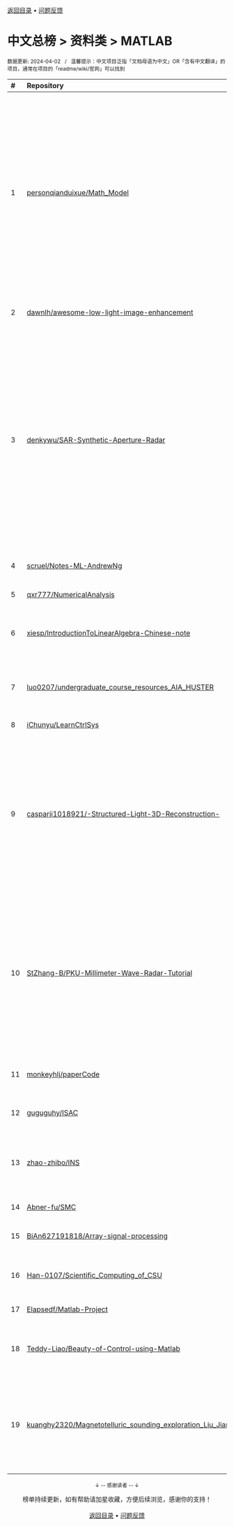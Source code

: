 <a href="https://gitee.com/GrowingGit/GitHub-Chinese-Top-Charts#github中文排行榜">返回目录</a> • <a href="/content/docs/feedback.md">问题反馈</a>

# 中文总榜 > 资料类 > MATLAB
<sub>数据更新: 2024-04-02&nbsp;&nbsp;&nbsp;/&nbsp;&nbsp;&nbsp;温馨提示：中文项目泛指「文档母语为中文」OR「含有中文翻译」的项目，通常在项目的「readme/wiki/官网」可以找到</sub>

|#|Repository|Description|Stars|Updated|
|:-|:-|:-|:-|:-|
|1|[personqianduixue/Math_Model](https://github.com/personqianduixue/Math_Model)|数学建模、美赛、美国大学生数学建模竞赛、全国大学生数学建模竞赛、华为杯研究生数学建模、国赛LaTeX模板、美赛LaTeX模板、mathorcup、电工杯、华中赛、APMCM、深圳杯、中青杯、华东杯、数维杯、东三省数学建模、认证杯、数学建模书籍、常用matlab算法、国赛评阅要点、软件模型算法汇总、智能算法、优化算法、现代的算法|2625|2023-12-01|
|2|[dawnlh/awesome-low-light-image-enhancement](https://github.com/dawnlh/awesome-low-light-image-enhancement)|This is a resouce list for low light image enhancement|1209|2024-03-22|
|3|[denkywu/SAR-Synthetic-Aperture-Radar](https://github.com/denkywu/SAR-Synthetic-Aperture-Radar)|合成孔径雷达 相关。研究生期间学习 SAR/InSAR/PolSAR 相关的代码和总结，毕业后已经离开这个领域了。分享出来，仅此纪念。1）SAR: 成像算法，RD，CS，Radarsat-1数据成像处理。2）InSAR: 人造场景原始回波仿真、成像及干涉处理。包括平地场景和圆锥形场景。3）PolSAR: 极化定标算法，Whitt, PARC, Quegan, Ainsworth。详见 readme ...|619|2023-11-19|
|4|[scruel/Notes-ML-AndrewNg](https://github.com/scruel/Notes-ML-AndrewNg)|Coursera吴恩达机器学习课程笔记及资源整理|430|2024-03-18|
|5|[qxr777/NumericalAnalysis](https://github.com/qxr777/NumericalAnalysis)|计算机数值分析课程|84|2023-11-20|
|6|[xiesp/IntroductionToLinearAlgebra-Chinese-note](https://github.com/xiesp/IntroductionToLinearAlgebra-Chinese-note)|MIT  Gilbert Strang教授的线性导数导论笔记，包含全中文书本内容和视频笔记|67|2023-10-02|
|7|[luo0207/undergraduate_course_resources_AIA_HUSTER](https://github.com/luo0207/undergraduate_course_resources_AIA_HUSTER)|华中科技大学人工智能与自动化学院本科学习资料：课件、试卷、笔记、代码|25|2024-01-22|
|8|[iChunyu/LearnCtrlSys](https://github.com/iChunyu/LearnCtrlSys)|控制理论学习记录|13|2023-10-09|
|9|[casparji1018921/-Structured-Light-3D-Reconstruction-](https://github.com/casparji1018921/-Structured-Light-3D-Reconstruction-)|这个代码库存放了个人学习结构光三维重建的学习内容和代码，旨在分享和交流，帮助其他对该主题感兴趣的人。如有问题或建议，欢迎联系我！（This repository contains personal learning materials and code related to structured light 3D reconstruction, intended for sharing and c ...|12|2024-03-07|
|10|[StZhang-B/PKU-Millimeter-Wave-Radar-Tutorial](https://github.com/StZhang-B/PKU-Millimeter-Wave-Radar-Tutorial)|本项目是为了PKU大二学生本研轮转而创，内容包含了对毫米波雷达基础知识的总结、基于IWR1843的原始ADC数据处理、FMCW-MIMO毫米波雷达仿真、基于点云的人体追踪Demo、基于热力图的人体定位demo、手势识别demo和毫米波雷达生命体征检测Demo|11|2024-03-28|
|11|[monkeyhlj/paperCode](https://github.com/monkeyhlj/paperCode)|自己写的论文源码-ICEEMDAN-BiLSTM-ARIMA模型|11|2023-11-10|
|12|[guguguhy/ISAC](https://github.com/guguguhy/ISAC)|SEU SISE 毕业设计 ISAC通感一体化论文阅读与代码复现|9|2023-12-12|
|13|[zhao-zhibo/INS](https://github.com/zhao-zhibo/INS)|惯导机械编排算法，以严恭敏的PSINS为基础，坐标系为东北天，可以完成武汉大学的机械编排课程作业|8|2024-03-12|
|14|[Abner-fu/SMC](https://github.com/Abner-fu/SMC)|滑模控制相关论文及仿真复现|7|2023-10-31|
|15|[BiAn627191818/Array-signal-processing](https://github.com/BiAn627191818/Array-signal-processing)|张小飞阵列信号处理全书代码，基本跑通|6|2023-11-15|
|16|[Han-0107/Scientific_Computing_of_CSU](https://github.com/Han-0107/Scientific_Computing_of_CSU)|中南大学-科学计算与程序应用课程资料（包括作业、上机实践、课程设计）|6|2023-12-15|
|17|[Elapsedf/Matlab-Project](https://github.com/Elapsedf/Matlab-Project)|用matlab编写的相关算法合集|6|2023-10-19|
|18|[Teddy-Liao/Beauty-of-Control-using-Matlab](https://github.com/Teddy-Liao/Beauty-of-Control-using-Matlab)|复制了《控制之美卷2》书籍提供的Octave源代码，并用Matlab进行部分复现。|4|2023-12-14|
|19|[kuanghy2320/Magnetotelluric_sounding_exploration_Liu_Jianxin_Code_reproduction](https://github.com/kuanghy2320/Magnetotelluric_sounding_exploration_Liu_Jianxin_Code_reproduction)|这是笔者本人对所阅读学习书籍的代码复现，书籍是中南大学柳建新教授的著作《大地电磁测深法勘探-资料解释处理、反演与解释》，如有不足，请多多指教！|4|2023-11-13|

<div align="center">
    <p><sub>↓ -- 感谢读者 -- ↓</sub></p>
    榜单持续更新，如有帮助请加星收藏，方便后续浏览，感谢你的支持！
</div>

<br/>

<div align="center"><a href="https://gitee.com/GrowingGit/GitHub-Chinese-Top-Charts#github中文排行榜">返回目录</a> • <a href="/content/docs/feedback.md">问题反馈</a></div>
